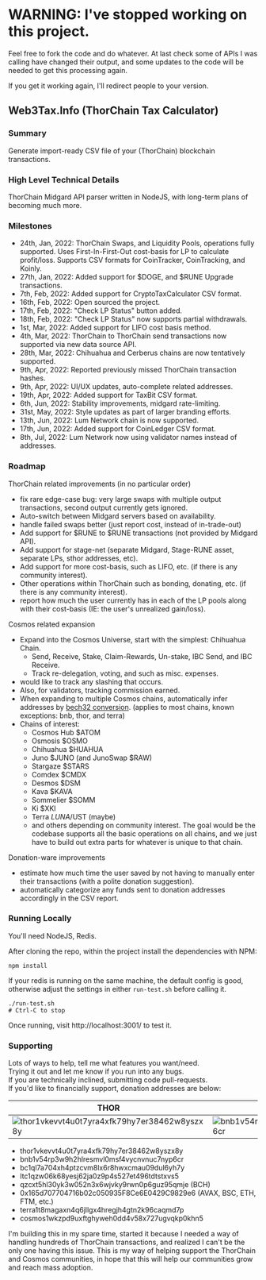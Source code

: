 # WARNING: I've stopped working on this project. #
Feel free to fork the code and do whatever. At last check some of APIs I was calling have changed their output, and some updates to the code will be needed to get this processing again.

If you get it working again, I'll redirect people to your version.

## Web3Tax.Info (ThorChain Tax Calculator) ##
### Summary ###
Generate import-ready CSV file of your (ThorChain) blockchain transactions.
### High Level Technical Details ###
ThorChain Midgard API parser written in NodeJS, with long-term plans of becoming much more.
### Milestones ###
* 24th, Jan, 2022: ThorChain Swaps, and Liquidity Pools, operations fully supported.
  Uses First-In-First-Out cost-basis for LP to calculate profit/loss.
  Supports CSV formats for CoinTracker, CoinTracking, and Koinly.
* 27th, Jan, 2022: Added support for $DOGE, and $RUNE Upgrade transactions.
* 7th, Feb, 2022: Added support for CryptoTaxCalculator CSV format.
* 16th, Feb, 2022: Open sourced the project.
* 17th, Feb, 2022: "Check LP Status" button added.
* 18th, Feb, 2022: "Check LP Status" now supports partial withdrawals.
* 1st, Mar, 2022: Added support for LIFO cost basis method.
* 4th, Mar, 2022: ThorChain to ThorChain send transactions now supported via new data source API.
* 28th, Mar, 2022: Chihuahua and Cerberus chains are now tentatively supported.
* 9th, Apr, 2022: Reported previously missed ThorChain transaction hashes.
* 9th, Apr, 2022: UI/UX updates, auto-complete related addresses.
* 19th, Apr, 2022: Added support for TaxBit CSV format.
* 6th, Jun, 2022: Stability improvements, midgard rate-limiting.
* 31st, May, 2022: Style updates as part of larger branding efforts.
* 13th, Jun, 2022: Lum Network chain is now supported.
* 17th, Jun, 2022: Added support for CoinLedger CSV format.
* 8th, Jul, 2022: Lum Network now using validator names instead of addresses.
### Roadmap ###
ThorChain related improvements (in no particular order)
* fix rare edge-case bug: very large swaps with multiple output transactions, second output currently gets ignored.
* Auto-switch between Midgard servers based on availability.
* handle failed swaps better (just report cost, instead of in-trade-out)
* Add support for $RUNE to $RUNE transactions (not provided by Midgard API).
* Add support for stage-net (separate Midgard, Stage-RUNE asset, separate LPs, sthor addresses, etc).
* Add support for more cost-basis, such as LIFO, etc. (if there is any community interest).
* Other operations within ThorChain such as bonding, donating, etc. (if there is any community interest).
* report how much the user currently has in each of the LP pools along with their cost-basis (IE: the user's unrealized gain/loss).

Cosmos related expansion
* Expand into the Cosmos Universe, start with the simplest: Chihuahua Chain.
  * Send, Receive, Stake, Claim-Rewards, Un-stake, IBC Send, and IBC Receive.
  * Track re-delegation, voting, and such as misc. expenses.
* would like to track any slashing that occurs.
* Also, for validators, tracking commission earned.
* When expanding to multiple Cosmos chains, automatically infer addresses by
  [bech32 conversion](https://jasbanza.github.io/convert-bech32-address/).
  (applies to most chains, known exceptions: bnb, thor, and terra)
* Chains of interest:
  * Cosmos Hub $ATOM
  * Osmosis $OSMO
  * Chihuahua $HUAHUA
  * Juno $JUNO (and JunoSwap $RAW)
  * Stargaze $STARS
  * Comdex $CMDX
  * Desmos $DSM
  * Kava $KAVA
  * Sommelier $SOMM
  * Ki $XKI
  * Terra $LUNA/$UST (maybe)
  * and others depending on community interest. The goal would be the codebase supports all the basic operations on all
    chains, and we just have to build out extra parts for whatever is unique to that chain.

Donation-ware improvements
* estimate how much time the user saved by not having to manually enter their transactions (with a polite donation suggestion).
* automatically categorize any funds sent to donation addresses accordingly in the CSV report.

### Running Locally ###

You'll need NodeJS, Redis.

After cloning the repo, within the project install the dependencies with NPM:
```
npm install
```

If your redis is running on the same machine, the default config is good, otherwise adjust the settings in either
`run-test.sh` before calling it.
```
./run-test.sh
# Ctrl-C to stop
```

Once running, visit http://localhost:3001/ to test it.

### Supporting ###
Lots of ways to help, tell me what features you want/need.<br/>
Trying it out and let me know if you run into any bugs.<br/>
If you are technically inclined, submitting code pull-requests.<br/>
If you'd like to financially support, donation addresses are below:

| THOR                                                                                  | BNB                                                                                 |
|---------------------------------------------------------------------------------------|-------------------------------------------------------------------------------------|
| ![thor1vkevvt4u0t7yra4xfk79hy7er38462w8yszx8y](https://www.digitaladapt.com/thor.png) | ![bnb1v54rp3w9h2hlresmvl0msf4vycnvnuc7nyp6cr](https://www.digitaladapt.com/bnb.png) |

* thor1vkevvt4u0t7yra4xfk79hy7er38462w8yszx8y
* bnb1v54rp3w9h2hlresmvl0msf4vycnvnuc7nyp6cr
* bc1ql7a704xh4ptzcvm8lx6r8hwxcmau09dul6yh7y
* ltc1qzw06k68yesj62ja0z9p4s527et496tdtstxvs5
* qzcxt5hl30yk3w052n3x6wjvky9rwn0p6guz95qmje (BCH)
* 0x165d707704716b02c050935F8Ce6E0429C9829e6 (AVAX, BSC, ETH, FTM, etc.)
* terra1t8magaxn4q6jllgx4hregjh4gtn2k96caqmd7p
* cosmos1wkzpd9uxftghyweh0dd4v58x727ugvqkp0khn5

I'm building this in my spare time, started it because I needed a way of handling hundreds of ThorChain transactions,
and realized I can't be the only one having this issue. This is my way of helping support the ThorChain and Cosmos
communities, in hope that this will help our communities grow and reach mass adoption.
